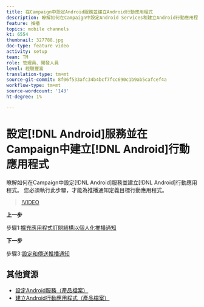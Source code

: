 ```yaml
---
title: 在Campaign中設定Android服務並建立Android行動應用程式
description: 瞭解如何在Campaign中設定Android Services和建立Android行動應用程式。 我們必須將Neotrip應用程式定義為推播通知的目標。
feature: 推播
topics: mobile channels
kt: 6554
thumbnail: 327788.jpg
doc-type: feature video
activity: setup
team: TM
role: 管理員、開發人員
level: 經驗豐富
translation-type: tm+mt
source-git-commit: 8f06f533afc34b4bcf7fcc690c1b9ab5cafcef4a
workflow-type: tm+mt
source-wordcount: '143'
ht-degree: 1%

---
```



# 設定[!DNL Android]服務並在Campaign中建立[!DNL Android]行動應用程式

瞭解如何在Campaign中設定[!DNL Android]服務並建立[!DNL Android]行動應用程式。 您必須執行此步驟，才能為推播通知定義目標行動應用程式。

>[!VIDEO](https://video.tv.adobe.com/v/327788?quality=12)

**上一步**

步驟1:[擴充應用程式訂閱結構以個人化推播通知](/help/tutorial-getting-started-with-push-notifications-for-android/extending-the-app-subscription-schema.md)

**下一步**

步驟3:[設定和傳送推播通知](/help/tutorial-getting-started-with-push-notifications-for-android/configuring-and-sending-push-notifications.md)

## 其他資源

* [設定Android服務（產品檔案）](https://experienceleague.adobe.com/docs/campaign-classic/using/sending-messages/sending-push-notifications/configure-the-mobile-app/configuring-the-mobile-application-android.html#configuring-android-service)
* [建立Android行動應用程式（產品檔案）](https://experienceleague.adobe.com/docs/campaign-classic/using/sending-messages/sending-push-notifications/configure-the-mobile-app/configuring-the-mobile-application-android.html#creating-android-app)
